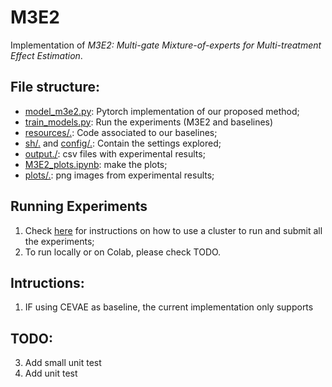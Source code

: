 # M3E2

Implementation of _M3E2: Multi-gate Mixture-of-experts for
Multi-treatment Effect Estimation_.

## File structure: 
* [model_m3e2.py](model_m3e2.py): Pytorch implementation of our proposed method; 
* [train_models.py](train_models.py): Run the experiments (M3E2 and baselines)
* [resources/.](resources): Code associated to our baselines;
* [sh/.](sh) and [config/.](config): Contain the settings explored;
* [output./](output): csv files with experimental results;
* [M3E2_plots.ipynb](M3E2_plots.ipynb): make the plots;
* [plots/.](plots): png images from experimental results;


## Running Experiments

1. Check [here](ComputeCanada.md) for instructions on how to use a cluster to run and submit all the experiments;
2. To run locally or on Colab, please check TODO. 

## Intructions: 
1. IF using CEVAE as baseline, the current implementation only supports 
## TODO: 
3. Add small unit test
4. Add unit test